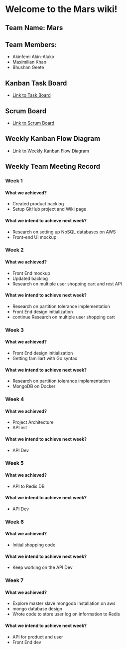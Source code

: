 # Welcome to the Mars wiki!

## Team Name: Mars
## Team Members:
* Akinfemi Akin-Aluko
* Maximilian Khan
* Bhushan Geete

## Kanban Task Board
* [Link to Task Board](https://github.com/nguyensjsu/cmpe281-mars/projects/1)

## Scrum Board
* [Link to Scrum Board](https://docs.google.com/spreadsheets/d/1l-5witHzKqrAk6PDguSmRimBODiyl23vC3I7o1znJGY/edit#gid=1067209690)

## Weekly Kanban Flow Diagram
* [Link to Weekly Kanban Flow Diagram](https://docs.google.com/spreadsheets/d/1QsAQAkkbM26nXkL4m-YrPO3oelnzG0Ibo9vUfFSNVpU/edit#gid=1756408550)

## Weekly Team Meeting Record
### Week 1
#### What we achieved?
* Created product backlog
* Setup GitHub project and Wiki page

#### What we intend to achieve next week?
* Research on setting up NoSQL databases on AWS
* Front-end UI mockup

### Week 2
#### What we achieved?
* Front End mockup
* Updated backlog
* Research on multiple user shopping cart and rest API

#### What we intend to achieve next week?
* Research on partition tolerance implementation
* Front End design initialization
* continue Research on multiple user shopping cart

### Week 3
#### What we achieved?
* Front End design initialization
* Getting familiart with Go syntax

#### What we intend to achieve next week?
* Research on partition tolerance implementation
* MongoDB on Docker

### Week 4
#### What we achieved?
* Project Architecture
* API init

#### What we intend to achieve next week?
* API Dev

### Week 5
#### What we achieved?
* API to Redis DB

#### What we intend to achieve next week?
* API Dev

### Week 6
#### What we achieved?
* Initial shopping code

#### What we intend to achieve next week?
* Keep working on the API Dev

### Week 7
#### What we achieved?
* Explore master slave mongodb installation on aws
* mongo database design
* Wrote code to store user log on information to Redis

#### What we intend to achieve next week?
* API for product and user
* Front End dev
